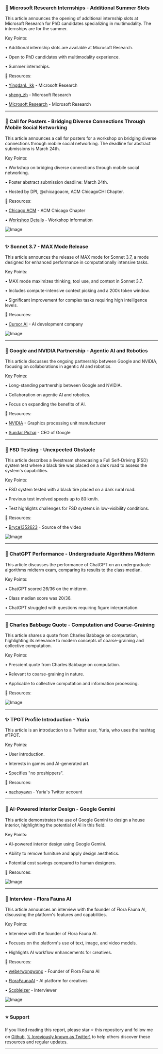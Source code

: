 ### 🤖 Microsoft Research Internships - Additional Summer Slots

This article announces the opening of additional internship slots at Microsoft Research for PhD candidates specializing in multimodality.  The internships are for the summer.

Key Points:

• Additional internship slots are available at Microsoft Research.

• Open to PhD candidates with multimodality experience.

• Summer internships.


🔗 Resources:

• [YingdanL_kk](https://x.com/YingdanL_kk) - Microsoft Research

• [sheng_zh](https://x.com/sheng_zh) - Microsoft Research

• [Microsoft Research](https://x.com/MSFTResearch) -  Microsoft Research


---
### 🚀 Call for Posters - Bridging Diverse Connections Through Mobile Social Networking

This article announces a call for posters for a workshop on bridging diverse connections through mobile social networking.  The deadline for abstract submissions is March 24th.

Key Points:

• Workshop on bridging diverse connections through mobile social networking.

• Poster abstract submission deadline: March 24th.

• Hosted by DPI, @chicagoacm, ACM ChicagoCHI Chapter.


🔗 Resources:

• [Chicago ACM](https://x.com/chicagoacm) - ACM Chicago Chapter

• [Workshop Details](https://chicagoacm.org) -  Workshop information

![Image](https://pbs.twimg.com/media/GmVP0gGbEAEjQIB?format=jpg&name=small)


---
### ✨ Sonnet 3.7 - MAX Mode Release

This article announces the release of MAX mode for Sonnet 3.7,  a mode designed for enhanced performance in computationally intensive tasks.

Key Points:

• MAX mode maximizes thinking, tool use, and context in Sonnet 3.7.

•  Includes compute-intensive context picking and a 200k token window.

• Significant improvement for complex tasks requiring high intelligence levels.


🔗 Resources:

• [Cursor AI](https://x.com/cursor_ai) -  AI development company


![Image](https://pbs.twimg.com/media/GmWvcREa8AICBeV?format=jpg&name=small)


---
### 🤖 Google and NVIDIA Partnership - Agentic AI and Robotics

This article discusses the ongoing partnership between Google and NVIDIA, focusing on collaborations in agentic AI and robotics.

Key Points:

• Long-standing partnership between Google and NVIDIA.

• Collaboration on agentic AI and robotics.

• Focus on expanding the benefits of AI.


🔗 Resources:

• [NVIDIA](https://x.com/NVIDIA) -  Graphics processing unit manufacturer

• [Sundar Pichai](https://x.com/sundarpichai) - CEO of Google


---
### 🤖 FSD Testing - Unexpected Obstacle

This article describes a livestream showcasing a Full Self-Driving (FSD) system test where a black tire was placed on a dark road to assess the system's capabilities.

Key Points:

•  FSD system tested with a black tire placed on a dark rural road.

•  Previous test involved speeds up to 80 km/h.

•  Test highlights challenges for FSD systems in low-visibility conditions.


🔗 Resources:

• [Bryce1352623](https://x.com/Bryce1352623) -  Source of the video


![Image](https://pbs.twimg.com/amplify_video_thumb/1901721669766438913/img/oIdlHNskYEL4K7ks.jpg)


---
### 🤖 ChatGPT Performance - Undergraduate Algorithms Midterm

This article discusses the performance of ChatGPT on an undergraduate algorithms midterm exam, comparing its results to the class median.

Key Points:

• ChatGPT scored 26/36 on the midterm.

• Class median score was 20/36.

• ChatGPT struggled with questions requiring figure interpretation.


---
### 🤖 Charles Babbage Quote - Computation and Coarse-Graining

This article shares a quote from Charles Babbage on computation, highlighting its relevance to modern concepts of coarse-graining and collective computation.

Key Points:

•  Prescient quote from Charles Babbage on computation.

•  Relevant to coarse-graining in nature.

•  Applicable to collective computation and information processing.


🔗 Resources:

![Image](https://pbs.twimg.com/media/FWNKVb1VsAAvtmC?format=png&name=small)


---
### ✨ TPOT Profile Introduction - Yuria

This article is an introduction to a Twitter user, Yuria, who uses the hashtag #TPOT.

Key Points:

• User introduction.

•  Interests in games and AI-generated art.

•  Specifies "no proshippers".


🔗 Resources:

• [nachoyawn](https://x.com/nachoyawn) -  Yuria's Twitter account


---
### 🚀 AI-Powered Interior Design - Google Gemini

This article demonstrates the use of Google Gemini to design a house interior, highlighting the potential of AI in this field.

Key Points:

•  AI-powered interior design using Google Gemini.

•  Ability to remove furniture and apply design aesthetics.

•  Potential cost savings compared to human designers.


🔗 Resources:

![Image](https://pbs.twimg.com/media/GmDSauWbcAALV2A?format=jpg&name=small)



---
### 🚀 Interview - Flora Fauna AI

This article announces an interview with the founder of Flora Fauna AI, discussing the platform's features and capabilities.

Key Points:

• Interview with the founder of Flora Fauna AI.

•  Focuses on the platform's use of text, image, and video models.

•  Highlights AI workflow enhancements for creatives.


🔗 Resources:

• [weberwongwong](https://x.com/weberwongwong) - Founder of Flora Fauna AI

• [FloraFaunaAI](https://x.com/florafaunaai) - AI platform for creatives

• [Scobleizer](https://x.com/Scobleizer) - Interviewer


![Image](https://pbs.twimg.com/amplify_video_thumb/1900959042895572997/img/m1gwfSvDAKKFGsS3.jpg)


---

### ⭐️ Support

If you liked reading this report, please star ⭐️ this repository and follow me on [Github](https://github.com/Drix10), [𝕏 (previously known as Twitter)](https://x.com/DRIX_10_) to help others discover these resources and regular updates.

---